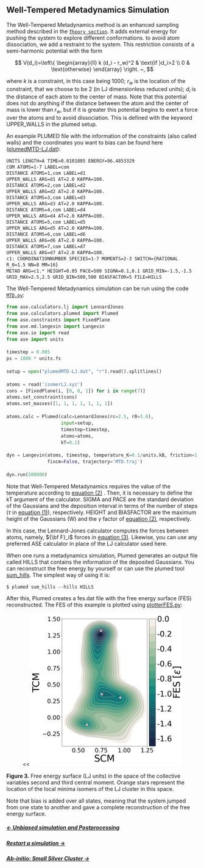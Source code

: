
## Well-Tempered Metadynamics Simulation

The Well-Tempered Metadynamics method is an enhanced sampling method described in the [`Theory section`](theory.md#metadynamics). It adds external energy for pushing the system to explore different 
conformations. to avoid atom dissociation, we add a restraint to the system. This restriction consists of a 
semi-harmonic potential with the form

$$
V(d_i)=\left\{
          \begin{array}{ll}
              k (d_i - r_w)^2 & \text{if }d_i>2 \\
              0               & \text{otherwise}
          \end{array}
          \right. ~,
$$

where $k$ is a constraint, in this case being 1000; $r_w$ is the location of
the constraint, that we choose to be 2 (in LJ dimensionless reduced units);
$d_i$ is the distance of each atom to the center of mass. Note that this 
potential does not do anything if the distance between the atom and the 
center of mass is lower than $r_w$, but if it 
is greater this potential begins to exert a force over the atoms and to avoid dissociation. This is defined with the keyword UPPER_WALLS in 
the plumed setup.

An example PLUMED file with the information of the constraints (also called walls) and the coordinates you want to bias can be found here ([plumedMTD-LJ.dat](https://github.com/Sucerquia/ASE-PLUMED_tutorial/blob/master/files/plumedMTD-LJ.dat)):

```plumed
UNITS LENGTH=A TIME=0.0101805 ENERGY=96.4853329
COM ATOMS=1-7 LABEL=com
DISTANCE ATOMS=1,com LABEL=d1
UPPER_WALLS ARG=d1 AT=2.0 KAPPA=100.
DISTANCE ATOMS=2,com LABEL=d2
UPPER_WALLS ARG=d2 AT=2.0 KAPPA=100.
DISTANCE ATOMS=3,com LABEL=d3
UPPER_WALLS ARG=d3 AT=2.0 KAPPA=100.
DISTANCE ATOMS=4,com LABEL=d4
UPPER_WALLS ARG=d4 AT=2.0 KAPPA=100.
DISTANCE ATOMS=5,com LABEL=d5
UPPER_WALLS ARG=d5 AT=2.0 KAPPA=100.
DISTANCE ATOMS=6,com LABEL=d6
UPPER_WALLS ARG=d6 AT=2.0 KAPPA=100.
DISTANCE ATOMS=7,com LABEL=d7
UPPER_WALLS ARG=d7 AT=2.0 KAPPA=100.
c1: COORDINATIONNUMBER SPECIES=1-7 MOMENTS=2-3 SWITCH={RATIONAL R_0=1.5 NN=8 MM=16}
METAD ARG=c1.* HEIGHT=0.05 PACE=500 SIGMA=0.1,0.1 GRID_MIN=-1.5,-1.5 GRID_MAX=2.5,2.5 GRID_BIN=500,500 BIASFACTOR=5 FILE=HILLS
```

The Well-Tempered Metadynamics simulation can be run using the code 
[`MTD.py`](https://github.com/Sucerquia/ASE-PLUMED_tutorial/blob/master/files/MTD.py):

```python
from ase.calculators.lj import LennardJones
from ase.calculators.plumed import Plumed
from ase.constraints import FixedPlane
from ase.md.langevin import Langevin
from ase.io import read
from ase import units

timestep = 0.005
ps = 1000 * units.fs

setup = open("plumedMTD-LJ.dat", "r").read().splitlines()

atoms = read('isomerLJ.xyz')
cons = [FixedPlane(i, [0, 0, 1]) for i in range(7)]
atoms.set_constraint(cons)
atoms.set_masses([1, 1, 1, 1, 1, 1, 1])

atoms.calc = Plumed(calc=LennardJones(rc=2.5, r0=3.0),
                    input=setup,
                    timestep=timestep,
                    atoms=atoms,
                    kT=0.1)

dyn = Langevin(atoms, timestep, temperature_K=0.1/units.kB, friction=1,
               fixcm=False, trajectory='MTD.traj')

dyn.run(500000)
```

Note that Well-Tempered Metadynamics requires the value of the temperature 
according to [equation (2)](theory.md#hills) . Then, it is necessary to define the 
kT argument of the calculator. SIGMA and PACE are the 
standard deviation of the Gaussians and the deposition interval in terms of 
the number of steps ($\tau$ in [equation (1)](theory.md#bias)), respectively. HEIGHT and 
BIASFACTOR are the maximum height of the Gaussians (W) and the $\gamma$ factor 
of [equation (2)](theory.md#hills), respectively.

In this case, the Lennard-Jones calculator computes the forces between atoms,
namely, ${\bf F}_i$ forces in [equation (3)](theory.md#force). 
Likewise, you can use any preferred ASE calculator in place of the LJ calculator used here.

When one runs a metadynamics simulation, Plumed generates an output file called HILLS 
that contains the information of the deposited Gaussians. You can reconstruct 
the free energy by yourself or can use the plumed tool 
[sum_hills](https://www.plumed.org/doc-v2.7/user-doc/html/sum_hills.html). 
The simplest way of using it is:

```
$ plumed sum_hills --hills HILLS
```
After this, Plumed creates a fes.dat file with the free energy surface (FES) reconstructed. The 
FES of this example is plotted using [plotterFES.py](https://github.com/Sucerquia/ASE-PLUMED_tutorial/blob/master/files/plotterFES.py):

<div align="center">
  <<<img src="./files/fes.png"  width="400">
</div>

**Figure 3.** Free energy surface (LJ units) in the space of the collective
variables second and third central moment. Orange stars represent the location of
the local minima isomers of the LJ cluster in this space.

Note that bias is added over all states, meaning that the system
jumped from one state to another and gave a complete reconstruction of the
free energy surface.

##### [&larr; Unbiased simulation and Postprocessing](MD.md)
##### [Restart a simulation &rarr;](restart.md)
##### [Ab-initio: Small Silver Cluster &rarr;](SC.md)
